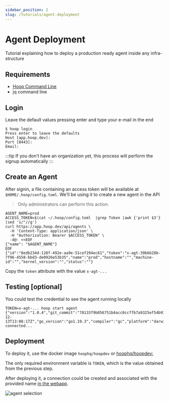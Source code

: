 ```yaml
---
sidebar_position: 2
slug: /tutorials/agent-deployment
---
```


# Agent Deployment

Tutorial explaining how to deploy a production ready agent inside any infra-structure

## Requirements

- [Hoop Command Line](./getting-started/cli)
- jq command line

## Login

Leave the default values pressing enter and type your e-mail in the end

```shell
$ hoop login
Press enter to leave the defaults
Host [app.hoop.dev]:
Port [8443]:
Email:
```

:::tip
If you don't have an organization yet, this process will perform the signup automatically
:::

## Create an Agent

After signin, a file containing an access token will be available at `$HOME/.hoop/config.toml`. We'll be using it to create a new agent in the API

> Only administrators can perform this action.

```shell
AGENT_NAME=prod
ACCESS_TOKEN=$(cat ~/.hoop/config.toml  |grep Token |awk {'print $3'} |sed 's/"//g')
curl https://app.hoop.dev/api/agents \
  -H 'Content-Type: application/json' \
  -H "Authorization: Bearer $ACCESS_TOKEN" \
  -d@- <<EOF
{"name": "$AGENT_NAME"}
EOF
{"id":"8edb234d-128f-492e-aa9e-51cef294ec61","token":"x-agt-39b6b28b-7f96-4558-bbd3-de0926e53b35","name":"prod","hostname":"","machine-id":"","kernel_version":"","status":""}
```

Copy the `token` attribute with the value `x-agt-...`

## Testing [optional]

You could test the credential to see the agent running locally

```shell
TOKEN=x-agt-... hoop start agent
{"version":"1.0.4","git_commit":"78133f9b056751b4acc0ccffb7a9325ef54b9100","build_date":"2022-12-13T13:08:17Z","go_version":"go1.19.3","compiler":"gc","platform":"darwin/arm64"}
connected...
```

## Deployment

To deploy it, use the docker image `hoophq/hoopdev` or [hoophq/hoopdev:<version>](https://github.com/hoophq/hoopcli/releases)

The only required environment variable is `TOKEN`, which is the value obtained from the previous step.

After deploying it, a connection could be created and associated with the provided name [in the webapp](https://app.hoop.dev/connections).

![agent selection](https://hoopartifacts.s3.amazonaws.com/screenshots/hoop/browser-agent-selection.png)
